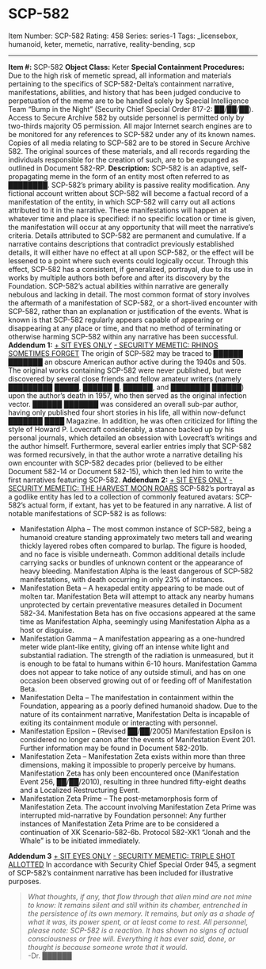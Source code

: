# SCP-582
Item Number: SCP-582
Rating: 458
Series: series-1
Tags: _licensebox, humanoid, keter, memetic, narrative, reality-bending, scp

---

**Item #:** SCP-582
**Object Class:** Keter
**Special Containment Procedures:** Due to the high risk of memetic spread, all information and materials pertaining to the specifics of SCP-582-Delta’s containment narrative, manifestations, abilities, and history that has been judged conducive to perpetuation of the meme are to be handled solely by Special Intelligence Team “Bump in the Night” (Security Chief Special Order 817-2: ██/██/██). Access to Secure Archive 582 by outside personnel is permitted only by two-thirds majority O5 permission.
All major Internet search engines are to be monitored for any references to SCP-582 under any of its known names. Copies of all media relating to SCP-582 are to be stored in Secure Archive 582. The original sources of these materials, and all records regarding the individuals responsible for the creation of such, are to be expunged as outlined in Document 582-RP.
**Description:** SCP-582 is an adaptive, self-propagating meme in the form of an entity most often referred to as ████████. SCP-582’s primary ability is passive reality modification. Any fictional account written about SCP-582 will become a factual record of a manifestation of the entity, in which SCP-582 will carry out all actions attributed to it in the narrative. These manifestations will happen at whatever time and place is specified: if no specific location or time is given, the manifestation will occur at any opportunity that will meet the narrative’s criteria.
Details attributed to SCP-582 are permanent and cumulative. If a narrative contains descriptions that contradict previously established details, it will either have no effect at all upon SCP-582, or the effect will be lessened to a point where such events could logically occur. Through this effect, SCP-582 has a consistent, if generalized, portrayal, due to its use in works by multiple authors both before and after its discovery by the Foundation.
SCP-582’s actual abilities within narrative are generally nebulous and lacking in detail. The most common format of story involves the aftermath of a manifestation of SCP-582, or a short-lived encounter with SCP-582, rather than an explanation or justification of the events. What is known is that SCP-582 regularly appears capable of appearing or disappearing at any place or time, and that no method of terminating or otherwise harming SCP-582 within any narrative has been successful.
**Addendum 1:**
[\+ SIT EYES ONLY](javascript:;)
[\- SECURITY MEMETIC: RHINOS SOMETIMES FORGET](javascript:;)
The origin of SCP-582 may be traced to ██████ ███████ an obscure American author active during the 1940s and 50s. The original works containing SCP-582 were never published, but were discovered by several close friends and fellow amateur writers (namely █████████ █████, ██████ █. ██████, and ████████ ██████) upon the author’s death in 1957, who then served as the original infection vector.
██████ ███████ was considered an overall sub-par author, having only published four short stories in his life, all within now-defunct ███████ ████ Magazine. In addition, he was often criticized for lifting the style of Howard P. Lovecraft considerably, a stance backed up by his personal journals, which detailed an obsession with Lovecraft’s writings and the author himself. Furthermore, several earlier entries imply that SCP-582 was formed recursively, in that the author wrote a narrative detailing his own encounter with SCP-582 decades prior (believed to be either Document 582-14 or Document 582-15), which then led him to write the first narratives featuring SCP-582.
**Addendum 2:**
[\+ SIT EYES ONLY](javascript:;)
[\- SECURITY MEMETIC: THE HARVEST MOON ROARS](javascript:;)
SCP-582’s portrayal as a godlike entity has led to a collection of commonly featured avatars: SCP-582’s actual form, if extant, has yet to be featured in any narrative. A list of notable manifestations of SCP-582 is as follows:
  * Manifestation Alpha – The most common instance of SCP-582, being a humanoid creature standing approximately two meters tall and wearing thickly layered robes often compared to burlap. The figure is hooded, and no face is visible underneath. Common additional details include carrying sacks or bundles of unknown content or the appearance of heavy bleeding. Manifestation Alpha is the least dangerous of SCP-582 manifestations, with death occurring in only 23% of instances.
  * Manifestation Beta – A hexapedal entity appearing to be made out of molten tar. Manifestation Beta will attempt to attack any nearby humans unprotected by certain preventative measures detailed in Document 582-34. Manifestation Beta has on five occasions appeared at the same time as Manifestation Alpha, seemingly using Manifestation Alpha as a host or disguise.
  * Manifestation Gamma – A manifestation appearing as a one-hundred meter wide plant-like entity, giving off an intense white light and substantial radiation. The strength of the radiation is unmeasured, but it is enough to be fatal to humans within 6-10 hours. Manifestation Gamma does not appear to take notice of any outside stimuli, and has on one occasion been observed growing out of or feeding off of Manifestation Beta.
  * Manifestation Delta – The manifestation in containment within the Foundation, appearing as a poorly defined humanoid shadow. Due to the nature of its containment narrative, Manifestation Delta is incapable of exiting its containment module or interacting with personnel.
  * Manifestation Epsilon – (Revised ██/██/2005) Manifestation Epsilon is considered no longer canon after the events of Manifestation Event 201. Further information may be found in Document 582-201b.
  * Manifestation Zeta – Manifestation Zeta exists within more than three dimensions, making it impossible to properly perceive by humans. Manifestation Zeta has only been encountered once (Manifestation Event 256, ██/██/2010), resulting in three hundred fifty-eight deaths and a Localized Restructuring Event.
  * Manifestation Zeta Prime – The post-metamorphosis form of Manifestation Zeta. The account involving Manifestation Zeta Prime was interrupted mid-narrative by Foundation personnel: Any further instances of Manifestation Zeta Prime are to be considered a continuation of XK Scenario-582-6b. Protocol 582-XK1 “Jonah and the Whale” is to be initiated immediately.

**Addendum 3**
[\+ SIT EYES ONLY](javascript:;)
[\- SECURITY MEMETIC: TRIPLE SHOT ALLOTTED](javascript:;)
In accordance with Security Chief Special Order 945, a segment of SCP-582’s containment narrative has been included for illustrative purposes.
> _What thoughts, if any, that flow through that alien mind are not mine to know: It remains silent and still within its chamber, entrenched in the persistence of its own memory. It remains, but only as a shade of what it was, its power spent, or at least come to rest._
_All personnel, please note: SCP-582 is a reaction. It has shown no signs of actual consciousness or free will. Everything it has ever said, done, or thought is because someone wrote that it would._  
-Dr. ██████
